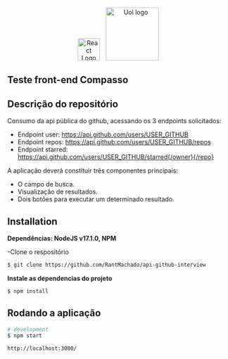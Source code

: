 <p align="center">
  <br>
  <a href="http://nestjs.com/" target="blank"><img src="data:image/svg+xml;base64,PHN2ZyB4bWxucz0iaHR0cDov…uc2Zvcm09InJvdGF0ZSgxMjApIi8+CiAgPC9nPgo8L3N2Zz4K" width="50" alt="React Logo" style="margin-right: 10px;" /></a>
  <a href="http://nestjs.com/" target="blank"><img src="https://logodownload.org/wp-content/uploads/2018/09/uol-logo-4-1.png" width="120" marin_left="10px" alt="Uol logo" /></a>
 
</p>


## Teste front-end Compasso

## Descrição do repositório
Consumo da api pública do github, acessando os 3 endpoints solicitados:

* Endpoint user: https://api.github.com/users/USER_GITHUB
* Endpoint repos: https://api.github.com/users/USER_GITHUB/repos
* Endpoint starred: https://api.github.com/users/USER_GITHUB/starred{/owner}{/repo}

A aplicação deverá constituir três componentes principais:

* O campo de busca.
* Visualização de resultados.
* Dois botões para executar um determinado resultado.

## Installation

**Dependências: NodeJS v17.1.0, NPM**

-Clone o respositório


```bash
$ git clone https://github.com/RantMachado/api-github-interview
```

**Instale as dependencias do projeto**


```bash
$ npm install
```

## Rodando a aplicação

```bash
# development
$ npm start
```


```
http://localhost:3000/
```

